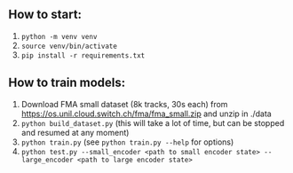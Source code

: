 ## How to start:

1. `python -m venv venv`
2. `source venv/bin/activate`
3. `pip install -r requirements.txt`

## How to train models:

1. Download FMA small dataset (8k tracks, 30s each) from https://os.unil.cloud.switch.ch/fma/fma_small.zip and unzip in
   ./data
2. `python build_dataset.py` (this will take a lot of time, but can be stopped and resumed at any moment)
3. `python train.py` (see `python train.py --help` for options)
4. `python test.py --small_encoder <path to small encoder state> --large_encoder <path to large encoder state>`
